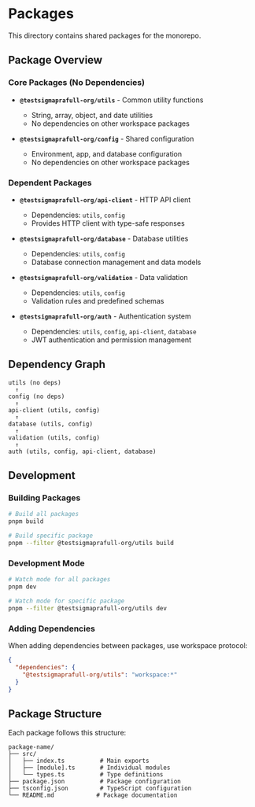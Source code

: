 # Packages

This directory contains shared packages for the monorepo.

## Package Overview

### Core Packages (No Dependencies)

- **`@testsigmaprafull-org/utils`** - Common utility functions
  - String, array, object, and date utilities
  - No dependencies on other workspace packages

- **`@testsigmaprafull-org/config`** - Shared configuration
  - Environment, app, and database configuration
  - No dependencies on other workspace packages

### Dependent Packages

- **`@testsigmaprafull-org/api-client`** - HTTP API client
  - Dependencies: `utils`, `config`
  - Provides HTTP client with type-safe responses

- **`@testsigmaprafull-org/database`** - Database utilities
  - Dependencies: `utils`, `config`
  - Database connection management and data models

- **`@testsigmaprafull-org/validation`** - Data validation
  - Dependencies: `utils`, `config`
  - Validation rules and predefined schemas

- **`@testsigmaprafull-org/auth`** - Authentication system
  - Dependencies: `utils`, `config`, `api-client`, `database`
  - JWT authentication and permission management

## Dependency Graph

```
utils (no deps)
  ↑
config (no deps)
  ↑
api-client (utils, config)
  ↑
database (utils, config)
  ↑
validation (utils, config)
  ↑
auth (utils, config, api-client, database)
```

## Development

### Building Packages

```bash
# Build all packages
pnpm build

# Build specific package
pnpm --filter @testsigmaprafull-org/utils build
```

### Development Mode

```bash
# Watch mode for all packages
pnpm dev

# Watch mode for specific package
pnpm --filter @testsigmaprafull-org/utils dev
```

### Adding Dependencies

When adding dependencies between packages, use workspace protocol:

```json
{
  "dependencies": {
    "@testsigmaprafull-org/utils": "workspace:*"
  }
}
```

## Package Structure

Each package follows this structure:

```
package-name/
├── src/
│   ├── index.ts          # Main exports
│   ├── [module].ts       # Individual modules
│   └── types.ts          # Type definitions
├── package.json          # Package configuration
├── tsconfig.json         # TypeScript configuration
└── README.md            # Package documentation
``` 